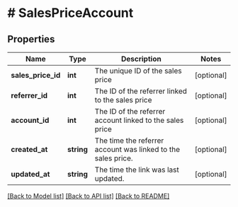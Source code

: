 # # SalesPriceAccount

## Properties

Name | Type | Description | Notes
------------ | ------------- | ------------- | -------------
**sales_price_id** | **int** | The unique ID of the sales price | [optional]
**referrer_id** | **int** | The ID of the referrer linked to the sales price | [optional]
**account_id** | **int** | The ID of the referrer account linked to the sales price | [optional]
**created_at** | **string** | The time the referrer account was linked to the sales price. | [optional]
**updated_at** | **string** | The time the link was last updated. | [optional]

[[Back to Model list]](../../README.md#models) [[Back to API list]](../../README.md#endpoints) [[Back to README]](../../README.md)

